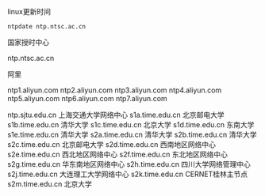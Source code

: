 linux更新时间
```shell
ntpdate ntp.ntsc.ac.cn
```





国家授时中心

ntp.ntsc.ac.cn



阿里

ntp1.aliyun.com
ntp2.aliyun.com
ntp3.aliyun.com
ntp4.aliyun.com
ntp5.aliyun.com
ntp6.aliyun.com
ntp7.aliyun.com



ntp.sjtu.edu.cn 上海交通大学网络中心
s1a.time.edu.cn	北京邮电大学
s1b.time.edu.cn	清华大学
s1c.time.edu.cn	北京大学
s1d.time.edu.cn	东南大学
s1e.time.edu.cn	清华大学
s2a.time.edu.cn	清华大学
s2b.time.edu.cn	清华大学
s2c.time.edu.cn	北京邮电大学
s2d.time.edu.cn	西南地区网络中心
s2e.time.edu.cn	西北地区网络中心
s2f.time.edu.cn	东北地区网络中心
s2g.time.edu.cn	华东南地区网络中心
s2h.time.edu.cn	四川大学网络管理中心
s2j.time.edu.cn	大连理工大学网络中心
s2k.time.edu.cn CERNET桂林主节点
s2m.time.edu.cn 北京大学